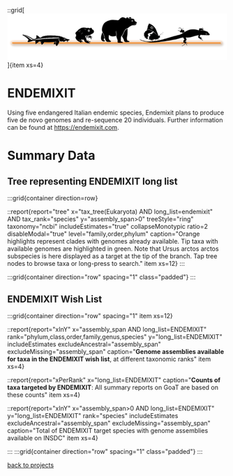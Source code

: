 ::grid[![GoaT](/static/images/logo_ENDEMIXIT.png)]{item xs=4}

# ENDEMIXIT
Using five endangered Italian endemic species, Endemixit plans to produce five de novo genomes and re-sequence 20 individuals. Further information can be found at https://endemixit.com.

# Summary Data

## Tree representing ENDEMIXIT long list

:::grid{container direction=row}

::report{report="tree" x="tax_tree(Eukaryota) AND long_list=endemixit" AND tax_rank="species" y="assembly_span>0" treeStyle="ring" taxonomy="ncbi" includeEstimates="true" collapseMonotypic ratio=2 disableModal="true" level="family,order,phylum" caption="Orange highlights represent clades with genomes already available. Tip taxa with available genomes are highlighted in green. Note that Ursus arctos arctos subspecies is here displayed as a target at the tip of the branch. Tap tree nodes to browse taxa or long-press to search." item xs=12}
:::

:::grid{container direction="row" spacing="1" class="padded"}
:::
## ENDEMIXIT Wish List

:::grid{container direction="row" spacing="1" item xs=12}

::report{report="xInY" x="assembly_span AND long_list=ENDEMIXIT" rank="phylum,class,order,family,genus,species" y="long_list=ENDEMIXIT" includeEstimates excludeAncestral="assembly_span" excludeMissing="assembly_span" caption="**Genome assemblies available for taxa in the ENDEMIXIT wish list**, at different taxonomic ranks" item xs=4}

::report{report="xPerRank" x="long_list=ENDEMIXIT" caption="**Counts of taxa targeted by ENDEMIXIT**: All summary reports on GoaT are based on these counts" item xs=4}

::report{report="xInY" x="assembly_span>0 AND long_list=ENDEMIXIT" y="long_list=ENDEMIXIT" rank="species" includeEstimates excludeAncestral="assembly_span" excludeMissing="assembly_span" caption="Total of ENDEMIXIT target species with genome assemblies available on INSDC" item xs=4}

:::
:::grid{container direction="row" spacing="1" class="padded"}
:::

[back to projects](/projects)